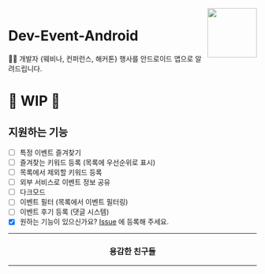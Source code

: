 <image src="https://raw.githubusercontent.com/brave-people/Dev-Event-Client/main/public/favicon.ico" align="right" width="100px" />

# Dev-Event-Android

🎉🎈 개발자 {웨비나, 컨퍼런스, 해커톤} 행사를 안드로이드 앱으로 알려드립니다.

# 🚧 WIP 🚧

## 지원하는 기능

- [ ] 특정 이벤트 즐겨찾기
- [ ] 즐겨찾는 키워드 등록 (목록에 우선순위로 표시)
- [ ] 목록에서 제외할 키워드 등록
- [ ] 외부 서비스로 이벤트 정보 공유
- [ ] 다크모드
- [ ] 이벤트 필터 (목록에서 이벤트 필터링)
- [ ] 이벤트 후기 등록 (댓글 시스템)
- [x] 원하는 기능이 있으신가요? [Issue](https://github.com/brave-people/Dev-Event-Android/issues) 에 등록해 주세요.

---

<h3 align="center">용감한 친구들</h3>

---
